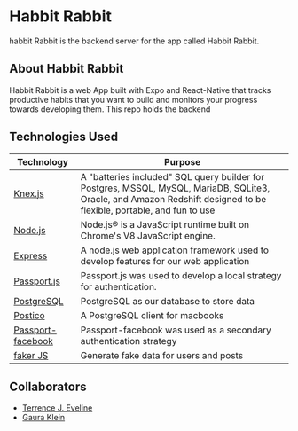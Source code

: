# Habbit Rabbit
habbit Rabbit is the backend server for the app called Habbit Rabbit.

## About Habbit Rabbit
Habbit Rabbit is a web App built with Expo and React-Native that tracks productive habits that you want to build and monitors your progress towards developing them. This repo holds the backend 

## Technologies Used
| Technology                          | Purpose                                                                                                                       |
|---------------------------------------------------------------|-----------------------------------------------------------------------------------------------------|
| [Knex.js](http://knexjs.org/)      | A "batteries included" SQL query builder for Postgres, MSSQL, MySQL, MariaDB, SQLite3, Oracle, and Amazon Redshift designed to be flexible, portable, and fun to use |
| [Node.js](https://nodejs.org/en/)   | Node.js® is a JavaScript runtime built on Chrome's V8 JavaScript engine.                                                       |
| [Express](https://expressjs.com/)   | A node.js web application framework used to develop features for our web application                                           |
| [Passport.js](http://www.passportjs.org/)                     | Passport.js was used to develop a local strategy for authentication.                                 |
| [PostgreSQL](https://www.postgresql.org/)                     | PostgreSQL as our database to store data                                                             |
| [Postico](https://eggerapps.at/postico/)                      | A PostgreSQL client for macbooks                                                                     |
| [Passport-facebook](http://www.passportjs.org/docs/facebook/) | Passport-facebook was used as a secondary authentication strategy                                    |
| [faker JS](https://github.com/marak/Faker.js/) | Generate fake data for users and posts |

## Collaborators
* [Terrence J. Eveline](https://github.com/tjeve)
* [Gaura Klein](https://github.com/Gauraklein)
